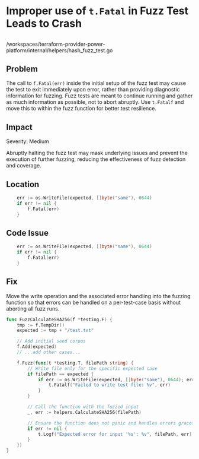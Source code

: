 # Improper use of `t.Fatal` in Fuzz Test Leads to Crash

##

/workspaces/terraform-provider-power-platform/internal/helpers/hash_fuzz_test.go

## Problem

The call to `f.Fatal(err)` inside the initial setup of the fuzz test may cause the test to exit immediately upon error, rather than providing diagnostic information for fuzzing. Fuzz tests are meant to continue running and gather as much information as possible, not to abort abruptly. Use `t.Fatalf` and move this to within the fuzz function for better test resilience.

## Impact

Severity: Medium

Abruptly halting the fuzz test may mask underlying issues and prevent the execution of further fuzzing, reducing the effectiveness of fuzz detection and coverage.

## Location

```go
	err := os.WriteFile(expected, []byte("same"), 0644)
	if err != nil {
		f.Fatal(err)
	}
```

## Code Issue

```go
	err := os.WriteFile(expected, []byte("same"), 0644)
	if err != nil {
		f.Fatal(err)
	}
```

## Fix

Move the write operation and the associated error handling into the fuzzing function so that errors can be handled on a per-test-case basis without aborting all fuzz runs.

```go
func FuzzCalculateSHA256(f *testing.F) {
    tmp := f.TempDir()
    expected := tmp + "/test.txt"

    // Add initial seed corpus
    f.Add(expected)
    // ...add other cases...

    f.Fuzz(func(t *testing.T, filePath string) {
        // Write file only for the specific expected case
        if filePath == expected {
            if err := os.WriteFile(expected, []byte("same"), 0644); err != nil {
                t.Fatalf("Failed to write test file: %v", err)
            }
        }

        // Call the function with the fuzzed input
        _, err := helpers.CalculateSHA256(filePath)

        // Ensure the function does not panic and handles errors gracefully
        if err != nil {
            t.Logf("Expected error for input '%s': %v", filePath, err)
        }
    })
}
```
